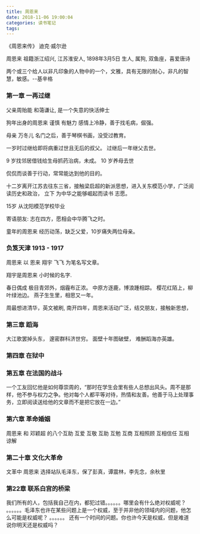 ```yaml
---
title: 周恩来 
date: 2018-11-06 19:00:04
categories: 读书笔记
tags:
---
```


《周恩来传》 迪克·威尔逊

周恩来 祖籍浙江绍兴, 江苏淮安人, 1898年3月5日 生人, 属狗, 双鱼座，喜爱唐诗

两个或三个给人以非凡印象的人物中的一个，文雅，具有无限的耐心，非凡的智慧，敏感。--基辛格

### 第一章 一再过继
父亲周贻能 和蔼谦让, 是一个失意的快活绅士

狗年出身的周恩来 谨慎 有魅力 感情上冷静，善于找毛病，倔强。

母亲 万冬儿 
名门之后，善于琴棋书画，没受过教育。

一岁时过继给即将病重过世且无后的叔父。
过继后一年继父去世。

9 岁找邻居借钱给生母抓药治病，未成。
10 岁养母去世

侃侃而谈善于行动，常常能达到他的目的。

十二岁离开江苏去往东三省，接触梁启超的新派思想，进入关东模范小学，广泛阅读历史和政治，
立下 为中华之能够崛起而读书 志愿。

15岁 从沈阳模范学校毕业

寄语朋友: 志在四方，愿相会中华腾飞之时。

童年的周恩来 经历动荡，缺乏父爱，10岁痛失两位母亲。

### 负笈天津 1913 - 1917
周恩来 以 恩来 翔宇 飞飞 为笔名写文章。

翔宇是周恩来 小时候的名字.

春日偶成
极目青郊外，烟霾布正浓。
中原方逐鹿，博浪踵相踪。
樱花红陌上，柳叶绿池边。
燕子生生里，相思又一年。


周最想进清华，英文被刷, 南开四年，周恩来活动广泛，结交朋友，接触新思想，
### 第三章 蹈海
大江歌罢掉头东，
邃密群科济世穷。
面壁十年图破壁，
难酬蹈海亦英雄。

### 第四章 在狱中

### 第五章 在法国的战斗


一个工友回忆他是如何尊崇周的，“那时在学生会里有些人总想出风头。周不是那样，他不参与权力之争。他对每个人都平等对待，热情和友善。他善于马上处理事务，立即阅读送给他的文章而不是把它放在一边。”

### 第六章 革命婚姻
周恩来 和 邓颖超 的八个互助
互爱 互敬 互助 互勉 互商 互相照顾 互相信任 互相谅解

### 第二十章 文化大革命

文革中 周恩来 选择站队毛泽东，保了彭真，谭震林，李先念，余秋里

### 第22章 联系白宫的桥梁
我们所有的人，包括我自己在内，都犯过错。。。。。。哪里会有什么绝对权威呢？ 。。。。。。毛泽东也许在某些问题上是一个权威，至于并非他的领域内的问题，他怎么可能是权威呢？ 。。。。。。 还有一个时间的问题。你也许今天是权威，但是难道说你明天还是权威吗？

